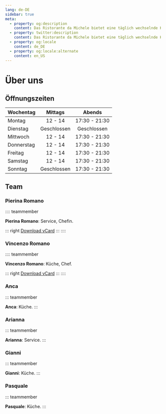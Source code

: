 ```yaml
---
lang: de-DE
sidebar: true
meta:
  - property: og:description
    content: Das Ristorante da Michele bietet eine täglich wechselnde Karte mit frischen Fisch- und Fleischgerichten sowie den üblichen italienischen Klassikern.
  - property: twitter:description
    content: Das Ristorante da Michele bietet eine täglich wechselnde Karte mit frischen Fisch- und Fleischgerichten sowie den üblichen italienischen Klassikern.
  - property: og:locale
    content: de_DE
  - property: og:locale:alternate
    content: en_US
---
```


# Über uns

## Öffnungszeiten

| Wochentag  | Mittags                                                             | Abends                                                                    |
| ---------- |:-------------------------------------------------------------------:|:-------------------------------------------------------------------------:|
| Montag     | <time datetime="12:00">12</time> - <time datetime="14:00">14</time> | <time datetime="17:30">17:30</time> - <time datetime="21:30">21:30</time> |
| Dienstag   | Geschlossen                                                         | Geschlossen                                                               |
| Mittwoch   | <time datetime="12:00">12</time> - <time datetime="14:00">14</time> | <time datetime="17:30">17:30</time> - <time datetime="21:30">21:30</time> |
| Donnerstag | <time datetime="12:00">12</time> - <time datetime="14:00">14</time> | <time datetime="17:30">17:30</time> - <time datetime="21:30">21:30</time> |
| Freitag    | <time datetime="12:00">12</time> - <time datetime="14:00">14</time> | <time datetime="17:30">17:30</time> - <time datetime="21:30">21:30</time> |
| Samstag    | <time datetime="12:00">12</time> - <time datetime="14:00">14</time> | <time datetime="17:30">17:30</time> - <time datetime="21:30">21:30</time> |
| Sonntag    | Geschlossen                                                         | <time datetime="17:30">17:30</time> - <time datetime="21:30">21:30</time> |

## Team

### Pierina Romano

:::: teammember
<TeamPierina/>

**Pierina Romano**: Service, Chefin.

::: right
[Download vCard](../vcards/Pierina_Romano.vcf)
:::
::::

### Vincenzo Romano

:::: teammember
<TeamVincenzo/>

**Vincenzo Romano**: Küche, Chef.

::: right
[Download vCard](../vcards/Vincenzo_Romano.vcf)
:::
::::

### Anca

::: teammember
<TeamAnca/>

**Anca**: Küche.
:::

### Arianna

::: teammember
<TeamArianna/>

**Arianna**: Service.
:::

### Gianni

::: teammember
<TeamGianni/>

**Gianni**: Küche.
:::

### Pasquale

::: teammember
<TeamPasquale/>

**Pasquale**: Küche.
:::
